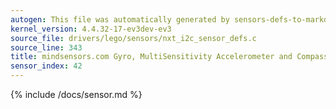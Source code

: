 ```yaml
---
autogen: This file was automatically generated by sensors-defs-to-markdown.py
kernel_version: 4.4.32-17-ev3dev-ev3
source_file: drivers/lego/sensors/nxt_i2c_sensor_defs.c
source_line: 343
title: mindsensors.com Gyro, MultiSensitivity Accelerometer and Compass (AbsoluteIMU(-A/C/G))
sensor_index: 42
---
```


{% include /docs/sensor.md %}
